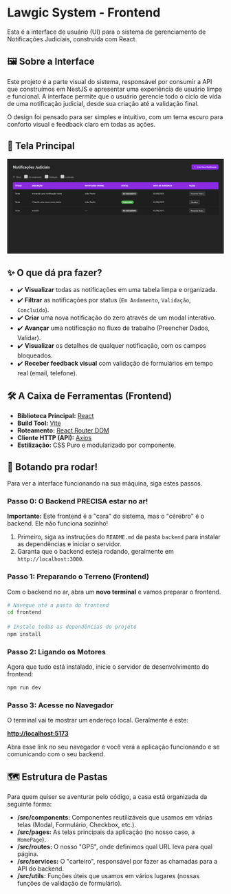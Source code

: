 # Lawgic System - Frontend

Esta é a interface de usuário (UI) para o sistema de gerenciamento de Notificações Judiciais, construída com React.

## 🖼️ Sobre a Interface

Este projeto é a parte visual do sistema, responsável por consumir a API que construímos em NestJS e apresentar uma experiência de usuário limpa e funcional. A interface permite que o usuário gerencie todo o ciclo de vida de uma notificação judicial, desde sua criação até a validação final.

O design foi pensado para ser simples e intuitivo, com um tema escuro para conforto visual e feedback claro em todas as ações.

## 📸 Tela Principal


![Screenshot da tela principal do sistema](./screenshot.png)

## ✨ O que dá pra fazer?

- ✔️ **Visualizar** todas as notificações em uma tabela limpa e organizada.
- ✔️ **Filtrar** as notificações por status (`Em Andamento`, `Validação`, `Concluído`).
- ✔️ **Criar** uma nova notificação do zero através de um modal interativo.
- ✔️ **Avançar** uma notificação no fluxo de trabalho (Preencher Dados, Validar).
- ✔️ **Visualizar** os detalhes de qualquer notificação, com os campos bloqueados.
- ✔️ **Receber feedback visual** com validação de formulários em tempo real (email, telefone).

## 🛠️ A Caixa de Ferramentas (Frontend)

- **Biblioteca Principal:** [React](https://react.dev/)
- **Build Tool:** [Vite](https://vitejs.dev/)
- **Roteamento:** [React Router DOM](https://reactrouter.com/)
- **Cliente HTTP (API):** [Axios](https://axios-http.com/)
- **Estilização:** CSS Puro e modularizado por componente.

## 🚀 Botando pra rodar!

Para ver a interface funcionando na sua máquina, siga estes passos.

### Passo 0: O Backend PRECISA estar no ar!

**Importante:** Este frontend é a "cara" do sistema, mas o "cérebro" é o backend. Ele não funciona sozinho!

1.  Primeiro, siga as instruções do `README.md` da pasta `backend` para instalar as dependências e iniciar o servidor.
2.  Garanta que o backend esteja rodando, geralmente em `http://localhost:3000`.

### Passo 1: Preparando o Terreno (Frontend)

Com o backend no ar, abra um **novo terminal** e vamos preparar o frontend.

```bash
# Navegue até a pasta do frontend
cd frontend

# Instale todas as dependências do projeto
npm install
```

### Passo 2: Ligando os Motores

Agora que tudo está instalado, inicie o servidor de desenvolvimento do frontend:

```bash
npm run dev
```

### Passo 3: Acesse no Navegador

O terminal vai te mostrar um endereço local. Geralmente é este:

**[http://localhost:5173](http://localhost:5173)**

Abra esse link no seu navegador e você verá a aplicação funcionando e se comunicando com o seu backend.

## 🗺️ Estrutura de Pastas

Para quem quiser se aventurar pelo código, a casa está organizada da seguinte forma:

-   **/src/components:** Componentes reutilizáveis que usamos em várias telas (Modal, Formulário, Checkbox, etc.).
-   **/src/pages:** As telas principais da aplicação (no nosso caso, a `HomePage`).
-   **/src/routes:** O nosso "GPS", onde definimos qual URL leva para qual página.
-   **/src/services:** O "carteiro", responsável por fazer as chamadas para a API do backend.
-   **/src/utils:** Funções úteis que usamos em vários lugares (nossas funções de validação de formulário).